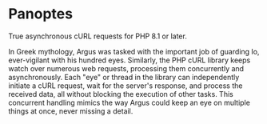# Panoptes
True asynchronous cURL requests for PHP 8.1 or later.

In Greek mythology, Argus was tasked with the important job of guarding Io, ever-vigilant with his hundred eyes. Similarly, the PHP cURL library keeps watch over numerous web requests, processing them concurrently and asynchronously. Each "eye" or thread in the library can independently initiate a cURL request, wait for the server's response, and process the received data, all without blocking the execution of other tasks. This concurrent handling mimics the way Argus could keep an eye on multiple things at once, never missing a detail.
